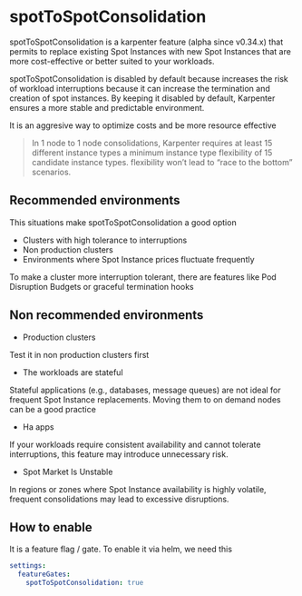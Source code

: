 # spotToSpotConsolidation

spotToSpotConsolidation is a karpenter feature (alpha since v0.34.x) that permits to replace existing Spot Instances with new Spot Instances that are more cost-effective or better suited to your workloads.

spotToSpotConsolidation is disabled by default because increases the risk of workload interruptions because it can increase the termination and creation of spot instances.
By keeping it disabled by default, Karpenter ensures a more stable and predictable environment.

It is an aggresive way to optimize costs and be more resource effective

> In 1 node to 1 node consolidations, Karpenter requires at least 15 different instance types  a minimum instance type flexibility of 15 candidate instance types. flexibility won’t lead to “race to the bottom” scenarios.

## Recommended environments

This situations make spotToSpotConsolidation a good option

- Clusters with high tolerance to interruptions
- Non production clusters
- Environments where Spot Instance prices fluctuate frequently

To make a cluster more interruption tolerant, there are features like Pod Disruption Budgets or graceful termination hooks

## Non recommended environments

- Production clusters

Test it in non production clusters first

- The workloads are stateful

Stateful applications (e.g., databases, message queues) are not ideal for frequent Spot Instance replacements. Moving them to on demand nodes can be a good practice

- Ha apps

If your workloads require consistent availability and cannot tolerate interruptions, this feature may introduce unnecessary risk.

- Spot Market Is Unstable

In regions or zones where Spot Instance availability is highly volatile, frequent consolidations may lead to excessive disruptions.

## How to enable

It is a feature flag / gate. To enable it via helm, we need this

```yaml
settings:
  featureGates:
    spotToSpotConsolidation: true
```
